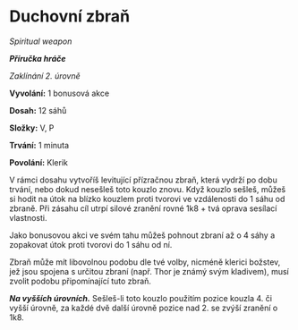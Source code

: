 # Duchovní zbraň

*Spiritual weapon*

***Příručka hráče***

*Zaklínání 2. úrovně*

**Vyvolání:** 1 bonusová akce

**Dosah:** 12 sáhů

**Složky:** V, P

**Trvání:** 1 minuta

**Povolání:** Klerik

V rámci dosahu vytvoříš levitující přízračnou zbraň, která vydrží po dobu trvání, nebo dokud nesešleš toto kouzlo znovu. Když kouzlo sešleš, můžeš si hodit na útok na blízko kouzlem proti tvorovi ve vzdálenosti do 1 sáhu od zbraně. Při zásahu cíl utrpí silové zranění rovné 1k8 + tvá oprava sesílací vlastnosti.

Jako bonusovou akci ve svém tahu můžeš pohnout zbraní až o 4 sáhy a zopakovat útok proti tvorovi do 1 sáhu od ní.

Zbraň může mít libovolnou podobu dle tvé volby, nicméně klerici božstev, jež jsou spojena s určitou zbraní (např. Thor je známý svým kladivem), musí zvolit podobu připomínající tuto zbraň.

***Na vyšších úrovních.*** Sešleš-li toto kouzlo použitím pozice kouzla 4. či vyšší úrovně, za každé dvě další úrovně pozice nad 2. se zvýší zranění o 1k8.
